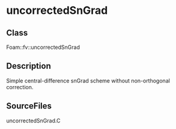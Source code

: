 # uncorrectedSnGrad 
## Class
Foam::fv::uncorrectedSnGrad

## Description
Simple central-difference snGrad scheme without non-orthogonal correction.

## SourceFiles
uncorrectedSnGrad.C

